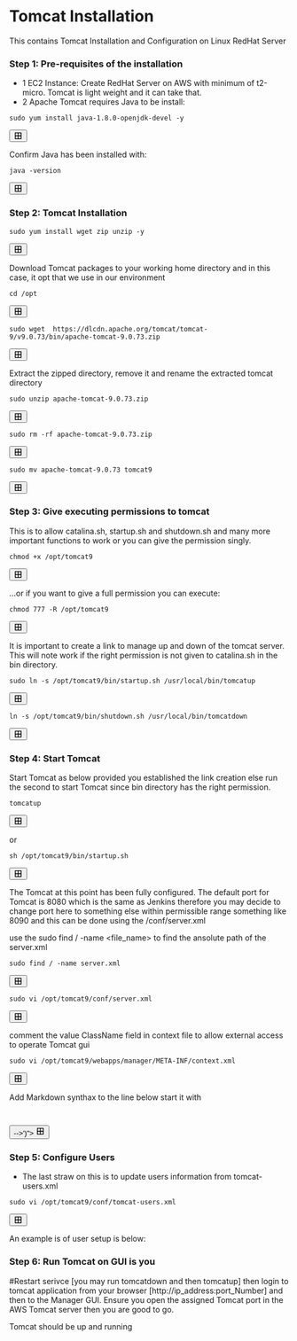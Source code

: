 # Tomcat Installation
This contains Tomcat Installation and Configuration on Linux RedHat Server

### Step 1: Pre-requisites of the installation
* 1 EC2 Instance: Create RedHat Server on AWS with minimum of t2-micro. Tomcat is light weight and it can take that.
* 2 Apache Tomcat requires Java to be install:
<div>
  <pre><code>sudo yum install java-1.8.0-openjdk-devel -y</code></pre>
  <button onclick="navigator.clipboard.writeText('sudo yum install java-1.8.0-openjdk-devel -y')">
    <svg xmlns="http://www.w3.org/2000/svg" width="16" height="16" viewBox="0 0 24 24" fill="none" stroke="currentColor" stroke-width="2" stroke-linecap="round" stroke-linejoin="round"><path d="M4 4h8v8H4zM12 4h8v8h-8zM4 12h8v8H4zM12 12h8v8h-8z"/></svg>
  </button>
</div>
    
 Confirm Java has been installed with:
 <div>
  <pre><code>java -version</code></pre>
  <button onclick="navigator.clipboard.writeText('java -version')">
    <svg xmlns="http://www.w3.org/2000/svg" width="16" height="16" viewBox="0 0 24 24" fill="none" stroke="currentColor" stroke-width="2" stroke-linecap="round" stroke-linejoin="round"><path d="M4 4h8v8H4zM12 4h8v8h-8zM4 12h8v8H4zM12 12h8v8h-8z"/></svg>
  </button>
</div>

 ### Step 2: Tomcat Installation
 
  <div>
  <pre><code>sudo yum install wget zip unzip -y</code></pre>
  <button onclick="navigator.clipboard.writeText('sudo yum install wget zip unzip -y')">
    <svg xmlns="http://www.w3.org/2000/svg" width="16" height="16" viewBox="0 0 24 24" fill="none" stroke="currentColor" stroke-width="2" stroke-linecap="round" stroke-linejoin="round"><path d="M4 4h8v8H4zM12 4h8v8h-8zM4 12h8v8H4zM12 12h8v8h-8z"/></svg>
  </button>
</div>

 
Download Tomcat packages to your working home directory and in this case, it opt that we use in our environment

  <div>
  <pre><code>cd /opt</code></pre>
  <button onclick="navigator.clipboard.writeText('cd /opt')">
    <svg xmlns="http://www.w3.org/2000/svg" width="16" height="16" viewBox="0 0 24 24" fill="none" stroke="currentColor" stroke-width="2" stroke-linecap="round" stroke-linejoin="round"><path d="M4 4h8v8H4zM12 4h8v8h-8zM4 12h8v8H4zM12 12h8v8h-8z"/></svg>
  </button>
</div>

 <div>
  <pre><code>sudo wget  https://dlcdn.apache.org/tomcat/tomcat-9/v9.0.73/bin/apache-tomcat-9.0.73.zip</code></pre>
  <button onclick="navigator.clipboard.writeText('sudo wget  https://dlcdn.apache.org/tomcat/tomcat-9/v9.0.73/bin/apache-tomcat-9.0.73.zip ')">
    <svg xmlns="http://www.w3.org/2000/svg" width="16" height="16" viewBox="0 0 24 24" fill="none" stroke="currentColor" stroke-width="2" stroke-linecap="round" stroke-linejoin="round"><path d="M4 4h8v8H4zM12 4h8v8h-8zM4 12h8v8H4zM12 12h8v8h-8z"/></svg>
  </button>
</div>

Extract the zipped directory, remove it and rename the extracted tomcat directory

 <div>
  <pre><code>sudo unzip apache-tomcat-9.0.73.zip</code></pre>
  <button onclick="navigator.clipboard.writeText('sudo unzip apache-tomcat-9.0.73.zip')">
    <svg xmlns="http://www.w3.org/2000/svg" width="16" height="16" viewBox="0 0 24 24" fill="none" stroke="currentColor" stroke-width="2" stroke-linecap="round" stroke-linejoin="round"><path d="M4 4h8v8H4zM12 4h8v8h-8zM4 12h8v8H4zM12 12h8v8h-8z"/></svg>
  </button>
</div>

 <div>
  <pre><code>sudo rm -rf apache-tomcat-9.0.73.zip </code></pre>
  <button onclick="navigator.clipboard.writeText('sudo rm -rf apache-tomcat-9.0.73.zip ')">
    <svg xmlns="http://www.w3.org/2000/svg" width="16" height="16" viewBox="0 0 24 24" fill="none" stroke="currentColor" stroke-width="2" stroke-linecap="round" stroke-linejoin="round"><path d="M4 4h8v8H4zM12 4h8v8h-8zM4 12h8v8H4zM12 12h8v8h-8z"/></svg>
  </button>
</div>

 <div>
  <pre><code>sudo mv apache-tomcat-9.0.73 tomcat9</code></pre>
  <button onclick="navigator.clipboard.writeText('sudo mv apache-tomcat-9.0.73 tomcat9')">
    <svg xmlns="http://www.w3.org/2000/svg" width="16" height="16" viewBox="0 0 24 24" fill="none" stroke="currentColor" stroke-width="2" stroke-linecap="round" stroke-linejoin="round"><path d="M4 4h8v8H4zM12 4h8v8h-8zM4 12h8v8H4zM12 12h8v8h-8z"/></svg>
  </button>
</div>

### Step 3: Give executing permissions to tomcat
This is to allow catalina.sh, startup.sh and shutdown.sh and many more important functions to work or you can give the permission singly.

<div>
  <pre><code>chmod +x /opt/tomcat9</code></pre>
  <button onclick="navigator.clipboard.writeText('chmod +x /opt/tomcat9')">
    <svg xmlns="http://www.w3.org/2000/svg" width="16" height="16" viewBox="0 0 24 24" fill="none" stroke="currentColor" stroke-width="2" stroke-linecap="round" stroke-linejoin="round"><path d="M4 4h8v8H4zM12 4h8v8h-8zM4 12h8v8H4zM12 12h8v8h-8z"/></svg>
  </button>
</div>

...or if you want to give a full permission you can execute:

<div>
  <pre><code>chmod 777 -R /opt/tomcat9</code></pre>
  <button onclick="navigator.clipboard.writeText('chmod 777 -R /opt/tomcat9')">
    <svg xmlns="http://www.w3.org/2000/svg" width="16" height="16" viewBox="0 0 24 24" fill="none" stroke="currentColor" stroke-width="2" stroke-linecap="round" stroke-linejoin="round"><path d="M4 4h8v8H4zM12 4h8v8h-8zM4 12h8v8H4zM12 12h8v8h-8z"/></svg>
  </button>
</div>

It is important to create a link to manage up and down of the tomcat server. This will note work if the right permission is not given to catalina.sh in the bin directory.

<div>
  <pre><code>sudo ln -s /opt/tomcat9/bin/startup.sh /usr/local/bin/tomcatup</code></pre>
  <button onclick="navigator.clipboard.writeText('sudo ln -s /opt/tomcat9/bin/startup.sh /usr/local/bin/tomcatup')">
    <svg xmlns="http://www.w3.org/2000/svg" width="16" height="16" viewBox="0 0 24 24" fill="none" stroke="currentColor" stroke-width="2" stroke-linecap="round" stroke-linejoin="round"><path d="M4 4h8v8H4zM12 4h8v8h-8zM4 12h8v8H4zM12 12h8v8h-8z"/></svg>
  </button>
</div>

<div>
  <pre><code>ln -s /opt/tomcat9/bin/shutdown.sh /usr/local/bin/tomcatdown</code></pre>
  <button onclick="navigator.clipboard.writeText('ln -s /opt/tomcat9/bin/shutdown.sh /usr/local/bin/tomcatdown')">
    <svg xmlns="http://www.w3.org/2000/svg" width="16" height="16" viewBox="0 0 24 24" fill="none" stroke="currentColor" stroke-width="2" stroke-linecap="round" stroke-linejoin="round"><path d="M4 4h8v8H4zM12 4h8v8h-8zM4 12h8v8H4zM12 12h8v8h-8z"/></svg>
  </button>
</div>

### Step 4: Start Tomcat
Start Tomcat as below provided you established the link creation else run the second to start Tomcat since bin directory has the right permission.
<div>
  <pre><code>tomcatup</code></pre>
  <button onclick="navigator.clipboard.writeText('tomcatup')">
    <svg xmlns="http://www.w3.org/2000/svg" width="16" height="16" viewBox="0 0 24 24" fill="none" stroke="currentColor" stroke-width="2" stroke-linecap="round" stroke-linejoin="round"><path d="M4 4h8v8H4zM12 4h8v8h-8zM4 12h8v8H4zM12 12h8v8h-8z"/></svg>
  </button>
</div>

or

<div>
  <pre><code>sh /opt/tomcat9/bin/startup.sh</code></pre>
  <button onclick="navigator.clipboard.writeText('sh /opt/tomcat9/bin/startup.sh')">
    <svg xmlns="http://www.w3.org/2000/svg" width="16" height="16" viewBox="0 0 24 24" fill="none" stroke="currentColor" stroke-width="2" stroke-linecap="round" stroke-linejoin="round"><path d="M4 4h8v8H4zM12 4h8v8h-8zM4 12h8v8H4zM12 12h8v8h-8z"/></svg>
  </button>
</div>


The  Tomcat at this point has been fully configured. The default port for Tomcat is 8080 which is the same as Jenkins therefore you may decide to change port here to something else within permissible range something like 8090 and this can be done using the /conf/server.xml 

use the sudo find / -name <file_name>    to find the ansolute path of the server.xml

<div>
  <pre><code>sudo find / -name server.xml</code></pre>
  <button onclick="navigator.clipboard.writeText('sudo find / -name server.xml')">
    <svg xmlns="http://www.w3.org/2000/svg" width="16" height="16" viewBox="0 0 24 24" fill="none" stroke="currentColor" stroke-width="2" stroke-linecap="round" stroke-linejoin="round"><path d="M4 4h8v8H4zM12 4h8v8h-8zM4 12h8v8H4zM12 12h8v8h-8z"/></svg>
  </button>
</div>

   <Connector port="8090" protocol="HTTP/1.1"
               connectionTimeout="20000"
               redirectPort="8443" />

<div>
  <pre><code>sudo vi /opt/tomcat9/conf/server.xml</code></pre>
  <button onclick="navigator.clipboard.writeText('sudo vi /opt/tomcat9/conf/server.xml')">
    <svg xmlns="http://www.w3.org/2000/svg" width="16" height="16" viewBox="0 0 24 24" fill="none" stroke="currentColor" stroke-width="2" stroke-linecap="round" stroke-linejoin="round"><path d="M4 4h8v8H4zM12 4h8v8h-8zM4 12h8v8H4zM12 12h8v8h-8z"/></svg>
  </button>
</div>

comment the value ClassName field in context file to allow external access to operate Tomcat gui

<div>
  <pre><code>sudo vi /opt/tomcat9/webapps/manager/META-INF/context.xml</code></pre>
  <button onclick="navigator.clipboard.writeText('sudo vi /opt/tomcat9/webapps/manager/META-INF/context.xml')">
    <svg xmlns="http://www.w3.org/2000/svg" width="16" height="16" viewBox="0 0 24 24" fill="none" stroke="currentColor" stroke-width="2" stroke-linecap="round" stroke-linejoin="round"><path d="M4 4h8v8H4zM12 4h8v8h-8zM4 12h8v8H4zM12 12h8v8h-8z"/></svg>
  </button>
</div>


Add Markdown synthax to the line below start it with <!-- and end the code block -->
    <Valve className="org.apache.catalina.valves.RemoteAddrValve"
         allow="127\.\d+\.\d+\.\d+|::1|0:0:0:0:0:0:0:1" /> 
         
 <div>
  <pre><code> <!--
  <Valve className="org.apache.catalina.valves.RemoteAddrValve"
         allow="127\.\d+\.\d+\.\d+|::1|0:0:0:0:0:0:0:1" /> --> </code></pre>
  <button onclick="navigator.clipboard.writeText('<!--
  <Valve className="org.apache.catalina.valves.RemoteAddrValve"
         allow="127\.\d+\.\d+\.\d+|::1|0:0:0:0:0:0:0:1" /> -->')">
    <svg xmlns="http://www.w3.org/2000/svg" width="16" height="16" viewBox="0 0 24 24" fill="none" stroke="currentColor" stroke-width="2" stroke-linecap="round" stroke-linejoin="round"><path d="M4 4h8v8H4zM12 4h8v8h-8zM4 12h8v8H4zM12 12h8v8h-8z"/></svg>
  </button>
</div>

### Step 5: Configure Users
- The last straw on this is to update users information from tomcat-users.xml

<div>
  <pre><code>sudo vi /opt/tomcat9/conf/tomcat-users.xml</code></pre>
  <button onclick="navigator.clipboard.writeText('sudo vi /opt/tomcat9/conf/tomcat-users.xml')">
    <svg xmlns="http://www.w3.org/2000/svg" width="16" height="16" viewBox="0 0 24 24" fill="none" stroke="currentColor" stroke-width="2" stroke-linecap="round" stroke-linejoin="round"><path d="M4 4h8v8H4zM12 4h8v8h-8zM4 12h8v8H4zM12 12h8v8h-8z"/></svg>
  </button>
</div>

An example is of user setup is below:

<role rolename="manager-gui"/>
 <role rolename="manager-script"/>
 <role rolename="manager-jmx"/>
 <role rolename="manager-status"/>
 <user username="admin" password="admin123" roles="manager-gui, manager-script, manager-jmx, manager-status"/>
 <user username="Manager1" password="manager123" roles="manager-gui, manager-script"/>
 <user username="tomcat" password="s3cret" roles="manager-gui"/>

### Step 6: Run Tomcat on GUI is you 
#Restart serivce [you may run tomcatdown and then tomcatup] then login to tomcat application from your browser [http://ip_address:port_Number] and then to the Manager GUI. Ensure you open the assigned Tomcat port in the AWS Tomcat server then you are good to go.

Tomcat should be up and running
